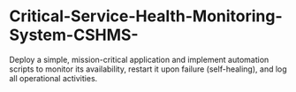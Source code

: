 # Critical-Service-Health-Monitoring-System-CSHMS-
Deploy a simple, mission-critical application and implement automation scripts to monitor its availability, restart it upon failure (self-healing), and log all operational activities.
